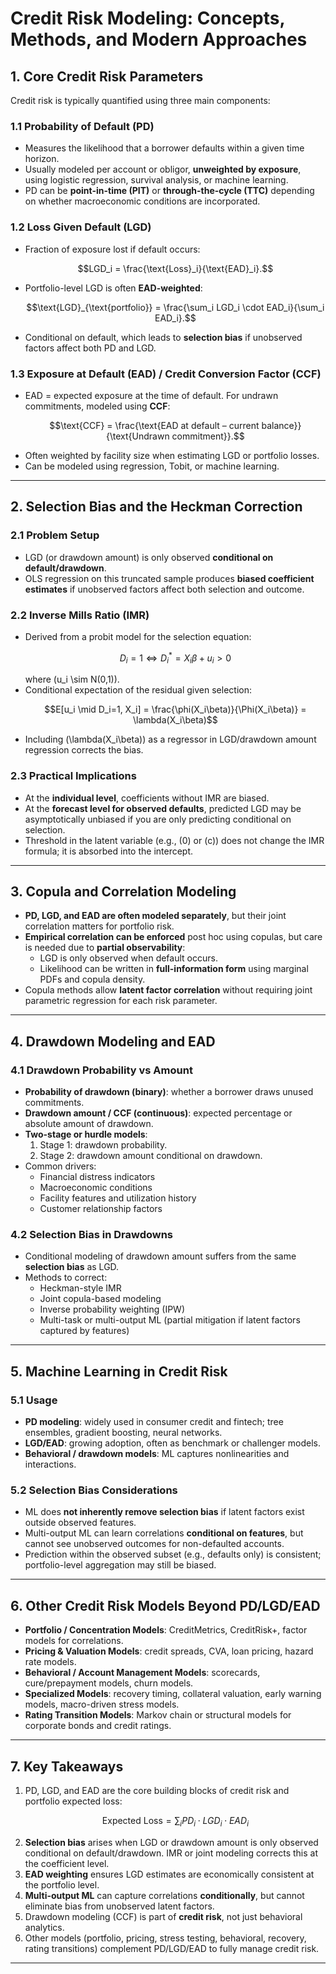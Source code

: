 # Credit Risk Modeling: Concepts, Methods, and Modern Approaches

## 1. Core Credit Risk Parameters

Credit risk is typically quantified using three main components:

### 1.1 Probability of Default (PD)
- Measures the likelihood that a borrower defaults within a given time horizon.
- Usually modeled per account or obligor, **unweighted by exposure**, using logistic regression, survival analysis, or machine learning.
- PD can be **point-in-time (PIT)** or **through-the-cycle (TTC)** depending on whether macroeconomic conditions are incorporated.

### 1.2 Loss Given Default (LGD)
- Fraction of exposure lost if default occurs:
  ```math
  LGD_i = \frac{\text{Loss}_i}{\text{EAD}_i}.
  ```
- Portfolio-level LGD is often **EAD-weighted**:
  ```math
  \text{LGD}_{\text{portfolio}} = \frac{\sum_i LGD_i \cdot EAD_i}{\sum_i EAD_i}.
  ```
- Conditional on default, which leads to **selection bias** if unobserved factors affect both PD and LGD.

### 1.3 Exposure at Default (EAD) / Credit Conversion Factor (CCF)
- EAD = expected exposure at the time of default. For undrawn commitments, modeled using **CCF**:
  ```math
  \text{CCF} = \frac{\text{EAD at default – current balance}}{\text{Undrawn commitment}}.
  ```
- Often weighted by facility size when estimating LGD or portfolio losses.
- Can be modeled using regression, Tobit, or machine learning.

---

## 2. Selection Bias and the Heckman Correction

### 2.1 Problem Setup
- LGD (or drawdown amount) is only observed **conditional on default/drawdown**.
- OLS regression on this truncated sample produces **biased coefficient estimates** if unobserved factors affect both selection and outcome.

### 2.2 Inverse Mills Ratio (IMR)
- Derived from a probit model for the selection equation:
  ```math
  D_i = 1 \iff D_i^* = X_i \beta + u_i > 0
  ```
  where \(u_i \sim N(0,1)\).
- Conditional expectation of the residual given selection:
  ```math
  E[u_i \mid D_i=1, X_i] = \frac{\phi(X_i\beta)}{\Phi(X_i\beta)} = \lambda(X_i\beta)
  ```
- Including \(\lambda(X_i\beta)\) as a regressor in LGD/drawdown amount regression corrects the bias.

### 2.3 Practical Implications
- At the **individual level**, coefficients without IMR are biased.
- At the **forecast level for observed defaults**, predicted LGD may be asymptotically unbiased if you are only predicting conditional on selection.
- Threshold in the latent variable (e.g., \(0\) or \(c\)) does not change the IMR formula; it is absorbed into the intercept.

---

## 3. Copula and Correlation Modeling

- **PD, LGD, and EAD are often modeled separately**, but their joint correlation matters for portfolio risk.
- **Empirical correlation can be enforced** post hoc using copulas, but care is needed due to **partial observability**:
  - LGD is only observed when default occurs.
  - Likelihood can be written in **full-information form** using marginal PDFs and copula density.
- Copula methods allow **latent factor correlation** without requiring joint parametric regression for each risk parameter.

---

## 4. Drawdown Modeling and EAD

### 4.1 Drawdown Probability vs Amount
- **Probability of drawdown (binary)**: whether a borrower draws unused commitments.
- **Drawdown amount / CCF (continuous)**: expected percentage or absolute amount of drawdown.
- **Two-stage or hurdle models**:
  1. Stage 1: drawdown probability.
  2. Stage 2: drawdown amount conditional on drawdown.
- Common drivers:
  - Financial distress indicators
  - Macroeconomic conditions
  - Facility features and utilization history
  - Customer relationship factors

### 4.2 Selection Bias in Drawdowns
- Conditional modeling of drawdown amount suffers from the same **selection bias** as LGD.
- Methods to correct:
  - Heckman-style IMR
  - Joint copula-based modeling
  - Inverse probability weighting (IPW)
  - Multi-task or multi-output ML (partial mitigation if latent factors captured by features)

---

## 5. Machine Learning in Credit Risk

### 5.1 Usage
- **PD modeling**: widely used in consumer credit and fintech; tree ensembles, gradient boosting, neural networks.
- **LGD/EAD**: growing adoption, often as benchmark or challenger models.
- **Behavioral / drawdown models**: ML captures nonlinearities and interactions.

### 5.2 Selection Bias Considerations
- ML does **not inherently remove selection bias** if latent factors exist outside observed features.
- Multi-output ML can learn correlations **conditional on features**, but cannot see unobserved outcomes for non-defaulted accounts.
- Prediction within the observed subset (e.g., defaults only) is consistent; portfolio-level aggregation may still be biased.

---

## 6. Other Credit Risk Models Beyond PD/LGD/EAD

- **Portfolio / Concentration Models**: CreditMetrics, CreditRisk+, factor models for correlations.
- **Pricing & Valuation Models**: credit spreads, CVA, loan pricing, hazard rate models.
- **Behavioral / Account Management Models**: scorecards, cure/prepayment models, churn models.
- **Specialized Models**: recovery timing, collateral valuation, early warning models, macro-driven stress models.
- **Rating Transition Models**: Markov chain or structural models for corporate bonds and credit ratings.

---

## 7. Key Takeaways

1. PD, LGD, and EAD are the core building blocks of credit risk and portfolio expected loss:
   ```math
   \text{Expected Loss} = \sum_i PD_i \cdot LGD_i \cdot EAD_i
   ```
2. **Selection bias** arises when LGD or drawdown amount is only observed conditional on default/drawdown. IMR or joint modeling corrects this at the coefficient level.
3. **EAD weighting** ensures LGD estimates are economically consistent at the portfolio level.
4. **Multi-output ML** can capture correlations **conditionally**, but cannot eliminate bias from unobserved latent factors.
5. Drawdown modeling (CCF) is part of **credit risk**, not just behavioral analytics.
6. Other models (portfolio, pricing, stress testing, behavioral, recovery, rating transitions) complement PD/LGD/EAD to fully manage credit risk.

---

